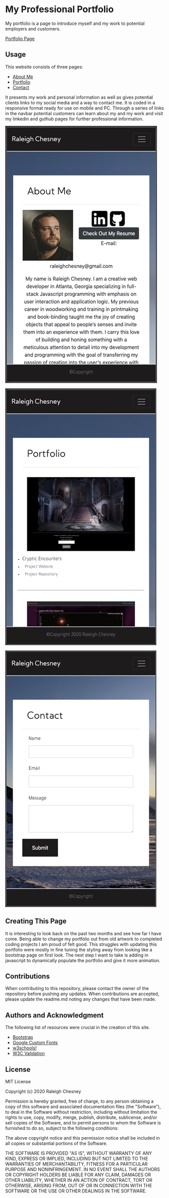 # My Professional Portfolio

My portfolio is a page to introduce myself and my work to potential employers and customers.

[Portfolio Page](https://raleighc.github.io/portfolio_03-updated/)


## Usage
This website consists of three pages:
* [About Me](https://raleighc.github.io/portfolio_03-updated/index.html)
* [Portfolio](https://raleighc.github.io/portfolio_03-updated/portfolio.html)
* [Contact](https://raleighc.github.io/portfolio_03-updated/contact.html)

It presents my work and personal information as well as gives potential clients links to my social media and a way to contact me. It is coded in a responsive format ready for use on mobile and PC.
Through a series of links in the navbar
potential customers can learn about my and my work and visit my linkedin and guthub pages for further professional information.

![About Me](./assets/images/portfolio_about.png)

![Portfolio](./assets/images/portfolio_projects.png)

![Contact](./assets/images/portfolio_form.png)


## Creating This Page

It is interesting to look back on the past two months and see how far I have come. Being able to change my portfolio out from old artwork to completed coding projects I am proud of felt good. This struggles with updating this portfolio were mostly in fine tuning the styling away from looking like a bootstrap page on first look. The next step I want to take is adding in javascript to dynamically populate the portfolio and give it more animation.

## Contributions

When contributing to this repository, please contact the owner of the repository before pushing any updates.
When contributions are accepted, please update the readme.md noting any changes that have been made.

## Authors and Acknowledgment

The following list of resources were crucial in the creation of this site.

* [Bootstrap](https://getbootstrap.com/)
* [Google Custom Fonts](https://fonts.google.com/)
* [w3schools!](https://www.w3schools.com/bootstrap4/default.asp)
* [W3C Validation](https://validator.w3.org/)


## License

MIT License

Copyright (c) 2020 Raleigh Chesney

Permission is hereby granted, free of charge, to any person obtaining a copy
of this software and associated documentation files (the "Software"), to deal
in the Software without restriction, including without limitation the rights
to use, copy, modify, merge, publish, distribute, sublicense, and/or sell
copies of the Software, and to permit persons to whom the Software is
furnished to do so, subject to the following conditions:

The above copyright notice and this permission notice shall be included in all
copies or substantial portions of the Software.

THE SOFTWARE IS PROVIDED "AS IS", WITHOUT WARRANTY OF ANY KIND, EXPRESS OR
IMPLIED, INCLUDING BUT NOT LIMITED TO THE WARRANTIES OF MERCHANTABILITY,
FITNESS FOR A PARTICULAR PURPOSE AND NONINFRINGEMENT. IN NO EVENT SHALL THE
AUTHORS OR COPYRIGHT HOLDERS BE LIABLE FOR ANY CLAIM, DAMAGES OR OTHER
LIABILITY, WHETHER IN AN ACTION OF CONTRACT, TORT OR OTHERWISE, ARISING FROM,
OUT OF OR IN CONNECTION WITH THE SOFTWARE OR THE USE OR OTHER DEALINGS IN THE
SOFTWARE.

